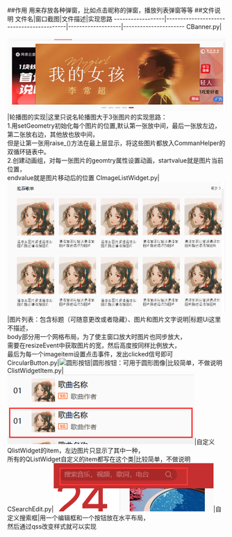 ##作用
用来存放各种弹窗，比如点击昵称的弹窗，播放列表弹窗等等
##文件说明
文件名|窗口截图|文件描述|实现思路
------------------|------------------------------------------|-------------------|----------------------
CBanner.py|&nbsp;&nbsp;&nbsp;&nbsp;&nbsp;&nbsp;&nbsp;&nbsp;&nbsp;&nbsp;&nbsp;&nbsp;&nbsp;&nbsp;&nbsp;&nbsp;&nbsp;&nbsp;&nbsp;&nbsp;&nbsp;&nbsp;&nbsp;&nbsp;&nbsp;&nbsp;&nbsp;&nbsp;&nbsp;&nbsp;&nbsp;&nbsp;&nbsp;&nbsp;&nbsp;&nbsp;&nbsp;&nbsp;&nbsp;&nbsp;&nbsp;&nbsp;&nbsp;&nbsp;&nbsp;&nbsp;&nbsp;&nbsp;&nbsp;&nbsp;&nbsp;&nbsp;&nbsp;&nbsp;&nbsp;&nbsp;&nbsp;&nbsp;&nbsp;&nbsp;&nbsp;&nbsp;&nbsp;![轮播图](images/banner.png)|轮播图的实现|这里只说名轮播图大于3张图片的实现思路：<br>1.用setGeometry初始化每个图片的位置,默认第一张放中间，最后一张放左边，第二张放右边，其他放也放中间，<br>但是让第一张用raise_()方法在最上层显示，将这些图片都放入CommanHelper的双循环链表中。<br>2.创建动画组，对每一张图片的geomtry属性设置动画，startvalue就是图片当前位置，<br>endvalue就是图片移动后的位置
CImageListWidget.py|![图片列表](images/imagelist.png)|图片列表：包含标题（可随意更改或者隐藏）、图片和图片文字说明|标题Ui这里不描述，<br>body部分用一个网格布局，为了使主窗口放大时图片也同步放大，<br>需要在resizeEvent中获取图片的宽，然后高度按同样比例放大，<br>最后为每一个imageitem设置点击事件，发出clicked信号即可
CircularButton.py|![圆形按钮]()|圆形按钮：可用于圆形图像|比较简单，不做说明
ClistWidgetItem.py|![自定义列表项](images/listitem.png)|自定义QlistWidget的item，左边图片只显示了其中一种，<br>所有的QListWidget自定义的item都写在这个类|比较简单，不做说明
CSearchEdit.py|![圆形按钮](images/searchedit.png)|自定义搜索框|用一个编辑框和一个按钮放在水平布局，<br>然后通过qss改变样式就可以实现